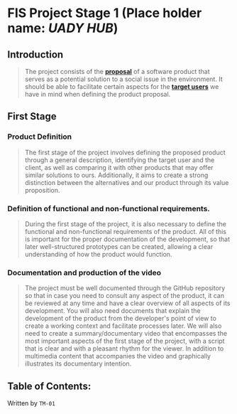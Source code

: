 # FIS Project Stage 1 (Place holder name: *UADY HUB*)
## Introduction
>The project consists of the [**proposal**][Product] of a software product that serves as a potential solution to a social issue in the environment. It should be able to facilitate certain aspects for the [**target users**][Definition of users/clients] we have in mind when defining the product proposal.
## First Stage
### Product Definition
>The first stage of the project involves defining the proposed product through a general description, identifying the target user and the client, as well as comparing it with other products that may offer similar solutions to ours. Additionally, it aims to create a strong distinction between the alternatives and our product through its value proposition.
### Definition of functional and non-functional requirements.
>During the first stage of the project, it is also necessary to define the functional and non-functional requirements of the product. All of this is important for the proper documentation of the development, so that later well-structured prototypes can be created, allowing a clear understanding of how the product would function.
### Documentation and production of the video
>The project must be well documented through the GitHub repository so that in case you need to consult any aspect of the product, it can be reviewed at any time and have a clear overview of all aspects of its development.
>You will also need documents that explain the development of the product from the developer's point of view to create a working context and facilitate processes later.
>We will also need to create a summary/documentary video that encompasses the most important aspects of the first stage of the project, with a script that is clear and with a pleasant rhythm for the viewer. In addition to multimedia content that accompanies the video and graphically illustrates its documentary intention.

## Table of Contents:



[Product]: https://github.com/Ozia112/Team-2-FSE-repo/tree/FIS-Project-Stage-2/B_task
  [Product_description]: https://github.com/Ozia112/Team-2-FSE-repo/blob/FIS-Project-Stage-2/B_task/Product.md
  [Definition of users/clients]: https://github.com/Ozia112/Team-2-FSE-repo/blob/FIS-Project-Stage-2/B_task/Definition%20%20of%20users-clients1.1.md
  [Value proposition]: https://github.com/Ozia112/Team-2-FSE-repo/blob/FIS-Project-Stage-2/B_task/Value%20proposition1.0.md
[Requirements]: https://github.com/Ozia112/Team-2-FSE-repo/tree/FIS-Project-Stage-2/C_task
  [Functional requirements]: https://github.com/Ozia112/Team-2-FSE-repo/blob/FIS-Project-Stage-2/C_task/Functional%20Requirements.md
  [Non functional requirements]: https://github.com/Ozia112/Team-2-FSE-repo/blob/FIS-Project-Stage-2/C_task/Non%20Functional%20Requirements.md
  [Priority Levels]: https://github.com/Ozia112/Team-2-FSE-repo/blob/FIS-Project-Stage-2/C_task/PriorityLevels.md
  [Artifacts(Case use diagram)]: https://github.com/Ozia112/Team-2-FSE-repo/blob/FIS-Project-Stage-2/C_task/DiagramUseCases.md
[Process]: https://github.com/Ozia112/Team-2-FSE-repo/tree/FIS-Project-Stage-2/D_task
  [Process description]: https://github.com/Ozia112/Team-2-FSE-repo/blob/FIS-Project-Stage-2/D_task/Process%20description.md#workflow
  [Process management]: https://github.com/Ozia112/Team-2-FSE-repo/blob/FIS-Project-Stage-2/D_task/Process%20description.md#schedule
  [Individual contribution metrics]: https://github.com/Ozia112/Team-2-FSE-repo/blob/FIS-Project-Stage-2/D_task/Process%20description.md#tasks-to-be-completed
[Video]: https://github.com/Ozia112/Team-2-FSE-repo/tree/FIS-Project-Stage-2/E_task
  [Source assets]: https://github.com/Ozia112/Team-2-FSE-repo/tree/FIS-Project-Stage-2/assets
  [Video presentation]: https://github.com/Ozia112/Team-2-FSE-repo/blob/FIS-Project-Stage-2/E_task/Video%20Presentation.md
[Competencies]: https://github.com/Ozia112/Team-2-FSE-repo/tree/FIS-Project-Stage-2/F_task
  [Generic competencies]: https://github.com/Ozia112/Team-2-FSE-repo/blob/FIS-Project-Stage-2/F_task/generic%20competencies.md
  [Specific competencies]: https://github.com/Ozia112/Team-2-FSE-repo/blob/FIS-Project-Stage-2/F_task/specific%20competences.md
Written by `TM-01`
